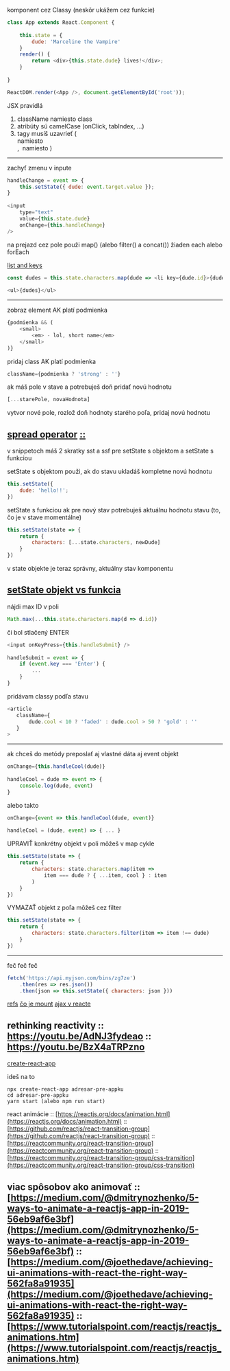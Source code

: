komponent cez Classy (neskôr ukážem cez funkcie)

```javascript
class App extends React.Component {
  
    this.state = {
        dude: 'Marceline the Vampire'
    }
    render() {
        return <div>{this.state.dude} lives!</div>;
    }
  
}

ReactDOM.render(<App />, document.getElementById('root'));
```

JSX pravidlá
1) className namiesto class
2) atribúty sú camelCase (onClick, tabIndex, ...)
3) tagy musíš uzavrieť (<br /> namiesto <br>, <img /> namiesto <img>)
-----------------------------------------------------------------------------------------------------------

zachyť zmenu v inpute
```javascript
handleChange = event => {
    this.setState({ dude: event.target.value });
}
    
<input
    type="text"
    value={this.state.dude}
    onChange={this.handleChange}
/>
```

na prejazd cez pole použi map() (alebo filter() a concat())
žiaden each alebo forEach

[list and keys](https://reactjs.org/docs/lists-and-keys.html)
```javascript
const dudes = this.state.characters.map(dude => <li key={dude.id}>{dude.who}</li>);
 
<ul>{dudes}</ul>
```
-----------------------------------------------------------------------------------------------------------

zobraz element AK platí podmienka
```javascript
{podmienka && (
    <small>
        <em> - lol, short name</em>
    </small>
)}
```

pridaj class AK platí podmienka
```javascript
className={podmienka ? 'strong' : ''}
```

ak máš pole v stave a potrebuješ doň pridať novú hodnotu
```javascript
[...starePole, novaHodnota]
```
vytvor nové pole, rozlož doň hodnoty starého poľa, pridaj novú hodnotu

[spread operator](https://leanpub.com/understandinges6/read#leanpub-auto-the-spread-operator)
[::](https://developer.mozilla.org/en-US/docs/Web/JavaScript/Reference/Operators/Spread_syntax)
-----------------------------------------------------------------------------------------------------------

v snippetoch máš 2 skratky sst a ssf
pre setState s objektom a setState s funkciou

setState s objektom
použi, ak do stavu ukladáš kompletne novú hodnotu
```javascript
this.setState({
    dude: 'hello!!';
})
```

setState s funkciou
ak pre nový stav potrebuješ aktuálnu hodnotu stavu (to, čo je v stave momentálne)
```javascript
this.setState(state => {
    return {
        characters: [...state.characters, newDude]
    }
})
```
v state objekte je teraz správny, aktuálny stav komponentu

[setState objekt vs funkcia](https://reactjs.org/docs/state-and-lifecycle.html#state-updates-may-be-asynchronous)
-----------------------------------------------------------------------------------------------------------

nájdi max ID v poli
```javascript
Math.max(...this.state.characters.map(d => d.id)) 
```

či bol stlačený ENTER
```javascript
<input onKeyPress={this.handleSubmit} />
  
handleSubmit = event => {
    if (event.key === 'Enter') {
        ...
    }
}
```

pridávam classy podľa stavu
```javascript
<article
   className={
       dude.cool < 10 ? 'faded' : dude.cool > 50 ? 'gold' : ''
   }
>
```

-----------------------------------------------------------------------------------------------------------

ak chceš do metódy preposlať aj vlastné dáta aj event objekt
```javascript
onChange={this.handleCool(dude)}
  
handleCool = dude => event => {
    console.log(dude, event)
}
```

alebo takto 
```jsx
onChange={event => this.handleCool(dude, event)}
  
handleCool = (dude, event) => { ... }
```

UPRAVIŤ konkrétny objekt v poli môžeš v map cykle
```javascript
this.setState(state => {
    return {
        characters: state.characters.map(item =>
            item === dude ? { ...item, cool } : item
        )
    }
})
```

VYMAZAŤ objekt z poľa môžeš cez filter
```javascript
this.setState(state => {
    return {
        characters: state.characters.filter(item => item !== dude)
    }
})
```
-----------------------------------------------------------------------------------------------------------

feč feč feč
```javascript
fetch('https://api.myjson.com/bins/zg7ze')
    .then(res => res.json())
    .then(json => this.setState({ characters: json }))
```
[refs](https://reactjs.org/docs/refs-and-the-dom.html)
[čo je mount](https://jaketrent.com/post/what-does-mount-mean-in-react)
[ajax v reacte](https://reactjs.org/docs/faq-ajax.html)

rethinking reactivity
:: https://youtu.be/AdNJ3fydeao
:: https://youtu.be/BzX4aTRPzno
-----------------------------------------------------------------------------------------------------------

[create-react-app](https://create-react-app.dev)

ideš na to
```
npx create-react-app adresar-pre-appku
cd adresar-pre-appku
yarn start (alebo npm run start)
```

react animácie
:: [https://reactjs.org/docs/animation.html](https://reactjs.org/docs/animation.html)
:: [https://github.com/reactjs/react-transition-group](https://github.com/reactjs/react-transition-group)
:: [https://reactcommunity.org/react-transition-group](https://reactcommunity.org/react-transition-group)
:: [https://reactcommunity.org/react-transition-group/css-transition](https://reactcommunity.org/react-transition-group/css-transition)


viac spôsobov ako animovať
:: [https://medium.com/@dmitrynozhenko/5-ways-to-animate-a-reactjs-app-in-2019-56eb9af6e3bf](https://medium.com/@dmitrynozhenko/5-ways-to-animate-a-reactjs-app-in-2019-56eb9af6e3bf)
:: [https://medium.com/@joethedave/achieving-ui-animations-with-react-the-right-way-562fa8a91935](https://medium.com/@joethedave/achieving-ui-animations-with-react-the-right-way-562fa8a91935)
:: [https://www.tutorialspoint.com/reactjs/reactjs_animations.htm](https://www.tutorialspoint.com/reactjs/reactjs_animations.htm)
-----------------------------------------------------------------------------------------------------------
